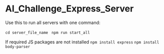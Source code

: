 # AI_Challenge_Express_Server

Use this to run all servers with one command:

```cd server_file_name ```
```npm run start_all```

If required JS packages are not installed
```npm install express```
```npm install body-parser```
